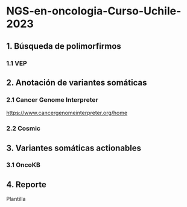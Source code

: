 # NGS-en-oncologia-Curso-Uchile-2023


## 1. Búsqueda de polimorfirmos ##
### 1.1 VEP ###

## 2. Anotación de variantes somáticas ##
### 2.1 Cancer Genome Interpreter ###
https://www.cancergenomeinterpreter.org/home

### 2.2 Cosmic ###

## 3. Variantes somáticas actionables ##
### 3.1 OncoKB ###

## 4. Reporte

Plantilla 



